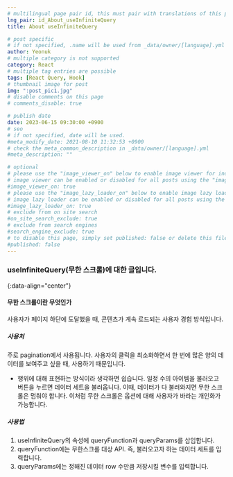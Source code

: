 ```yaml
---
# multilingual page pair id, this must pair with translations of this page. (This name must be unique)
lng_pair: id_About_useInfiniteQuery
title: About useInfiniteQuery

# post specific
# if not specified, .name will be used from _data/owner/[language].yml
author: Yeonuk
# multiple category is not supported
category: React
# multiple tag entries are possible
tags: [React Query, Hook]
# thumbnail image for post
img: ":post_pic1.jpg"
# disable comments on this page
# comments_disable: true

# publish date
date: 2023-06-15 09:30:00 +0900
# seo
# if not specified, date will be used.
#meta_modify_date: 2021-08-10 11:32:53 +0900
# check the meta_common_description in _data/owner/[language].yml
#meta_description: ""

# optional
# please use the "image_viewer_on" below to enable image viewer for individual pages or posts (_posts/ or [language]/_posts folders).
# image viewer can be enabled or disabled for all posts using the "image_viewer_posts: true" setting in _data/conf/main.yml.
#image_viewer_on: true
# please use the "image_lazy_loader_on" below to enable image lazy loader for individual pages or posts (_posts/ or [language]/_posts folders).
# image lazy loader can be enabled or disabled for all posts using the "image_lazy_loader_posts: true" setting in _data/conf/main.yml.
#image_lazy_loader_on: true
# exclude from on site search
#on_site_search_exclude: true
# exclude from search engines
#search_engine_exclude: true
# to disable this page, simply set published: false or delete this file
#published: false
---
```


<!-- outline-start -->

### useInfiniteQuery(무한 스크롤)에 대한 글입니다.

{:data-align="center"}

<!-- outline-end -->

#### 무한 스크롤이란 무엇인가

사용자가 페이지 하단에 도달했을 때, 콘텐츠가 계속 로드되는 사용자 경험 방식입니다.

##### 사용처

주로 pagination에서 사용됩니다. 사용자의 클릭을 최소화하면서 한 번에 많은 양의 데이터를 보여주고 싶을 때, 사용하기 때문입니다.

- 행위에 대해 표현하는 방식이라 생각하면 쉽습니다. 일정 수의 아이템을 불러오고 버튼을 누르면 데이터 세트을 불러옵니다. 이때, 데이터가 다 불러와지면 무한 스크롤은 멈춰야 합니다. 이처럼 무한 스크롤은 옵션에 대해 사용자가 바라는 개인화가 가능합니다.

##### 사용법

1. useInfiniteQuery의 속성에 queryFunction과 queryParams를 삽입합니다.
2. queryFunction에는 무한스크롤 대상 API. 즉, 불러오고자 하는 데이터 세트를 입력합니다.
3. queryParams에는 정해진 데이터 row 수만큼 저장시킬 변수를 입력합니다.
